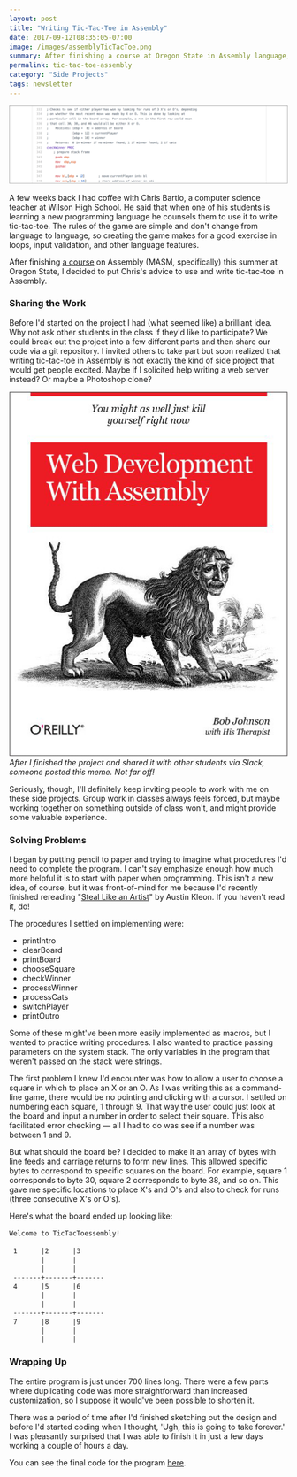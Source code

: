 ```yaml
---
layout: post
title: "Writing Tic-Tac-Toe in Assembly"
date: 2017-09-12T08:35:05-07:00
image: /images/assemblyTicTacToe.png
summary: After finishing a course at Oregon State in Assembly language, I used the language to write a two-player tic-tac-toe game. Here's how it went.
permalink: tic-tac-toe-assembly
category: "Side Projects"
tags: newsletter
---
```


![assembly tic tac toe](/images/assemblyTicTacToe.png)

A few weeks back I had coffee with Chris Bartlo, a computer science teacher at Wilson High School. He said that when one of his students is learning a new programming language he counsels them to use it to write tic-tac-toe. The rules of the game are simple and don't change from language to language, so creating the game makes for a good exercise in loops, input validation, and other language features.

After finishing [a course](osu-cs271-class-report) on Assembly (MASM, specifically) this summer at Oregon State, I decided to put Chris's advice to use and write tic-tac-toe in Assembly.

### Sharing the Work

Before I'd started on the project I had (what seemed like) a brilliant idea. Why not ask other students in the class if they'd like to participate? We could break out the project into a few different parts and then share our code via a git repository. I invited others to take part but soon realized that writing tic-tac-toe in Assembly is not exactly the kind of side project that would get people excited. Maybe if I solicited help writing a web server instead? Or maybe a Photoshop clone? 

![web server in assembly](/images/webServerAssembly.png)
*After I finished the project and shared it with other students via Slack, someone posted this meme. Not far off!*

Seriously, though, I'll definitely keep inviting people to work with me on these side projects. Group work in classes always feels forced, but maybe working together on something outside of class won't, and might provide some valuable experience.

### Solving Problems

I began by putting pencil to paper and trying to imagine what procedures I'd need to complete the program. I can't say emphasize enough how much more helpful it is to start with paper when programming. This isn't a new idea, of course, but it was front-of-mind for me because I'd recently finished rereading "[Steal Like an Artist](https://austinkleon.com/steal/)" by Austin Kleon. If you haven't read it, do!

The procedures I settled on implementing were:
- printIntro
- clearBoard
- printBoard
- chooseSquare
- checkWinner
- processWinner
- processCats
- switchPlayer
- printOutro

Some of these might've been more easily implemented as macros, but I wanted to practice writing procedures. I also wanted to practice passing parameters on the system stack. The only variables in the program that weren't passed on the stack were strings.

The first problem I knew I'd encounter was how to allow a user to choose a square in which to place an X or an O. As I was writing this as a command-line game, there would be no pointing and clicking with a cursor. I settled on numbering each square, 1 through 9. That way the user could just look at the board and input a number in order to select their square. This also facilitated error checking — all I had to do was see if a number was between 1 and 9.

But what should the board be? I decided to make it an array of bytes with line feeds and carriage returns to form new lines. This allowed specific bytes to correspond to specific squares on the board. For example, square 1 corresponds to byte 30, square 2 corresponds to byte 38, and so on. This gave me specific locations to place X's and O's and also to check for runs (three consecutive X's or O's). 

Here's what the board ended up looking like:

```
Welcome to TicTacToessembly!

 1      |2      |3      
        |       |       
        |       |       
 -------+-------+-------
 4      |5      |6      
        |       |       
        |       |       
 -------+-------+-------
 7      |8      |9      
        |       |       
        |       |       
```

### Wrapping Up

The entire program is just under 700 lines long. There were a few parts where duplicating code was more straightforward than increased customization, so I suppose it would've been possible to shorten it.

There was a period of time after I'd finished sketching out the design and before I'd started coding when I thought, 'Ugh, this is going to take forever.' I was pleasantly surprised that I was able to finish it in just a few days working a couple of hours a day.

You can see the final code for the program [here](https://github.com/alxmjo/TicTacToe-Assembly/blob/master/TicTacToe-Assembly/TicTacToe.asm).
